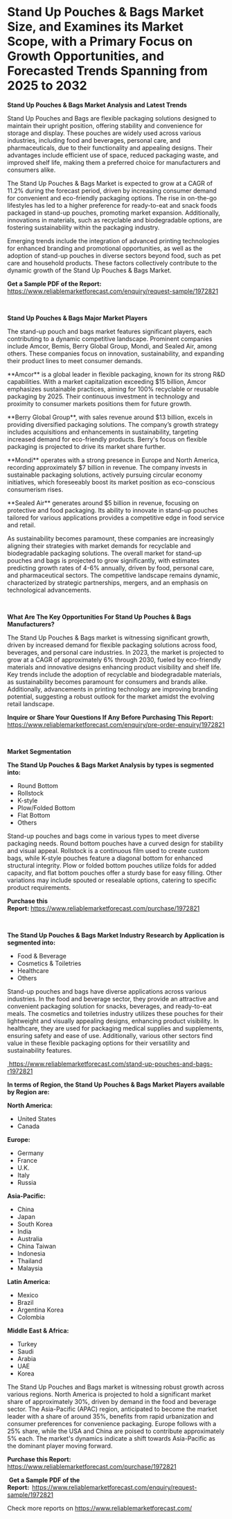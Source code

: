 <p><h1>Stand Up Pouches & Bags Market Size, and Examines its Market Scope, with a Primary Focus on Growth Opportunities, and Forecasted Trends Spanning from 2025 to 2032</h1></p><p><strong>Stand Up Pouches & Bags Market Analysis and Latest Trends</strong></p>
<p><p>Stand Up Pouches and Bags are flexible packaging solutions designed to maintain their upright position, offering stability and convenience for storage and display. These pouches are widely used across various industries, including food and beverages, personal care, and pharmaceuticals, due to their functionality and appealing designs. Their advantages include efficient use of space, reduced packaging waste, and improved shelf life, making them a preferred choice for manufacturers and consumers alike.</p><p>The Stand Up Pouches & Bags Market is expected to grow at a CAGR of 11.2% during the forecast period, driven by increasing consumer demand for convenient and eco-friendly packaging options. The rise in on-the-go lifestyles has led to a higher preference for ready-to-eat and snack foods packaged in stand-up pouches, promoting market expansion. Additionally, innovations in materials, such as recyclable and biodegradable options, are fostering sustainability within the packaging industry.</p><p>Emerging trends include the integration of advanced printing technologies for enhanced branding and promotional opportunities, as well as the adoption of stand-up pouches in diverse sectors beyond food, such as pet care and household products. These factors collectively contribute to the dynamic growth of the Stand Up Pouches & Bags Market.</p></p>
<p><strong>Get a Sample PDF of the Report:&nbsp;</strong> <a href="https://www.reliablemarketforecast.com/enquiry/request-sample/1972821?utm_campaign=1906&utm_medium=2&utm_source=Github&utm_content=ia&utm_term=04022025&utm_id=stand-up-pouches-bags">https://www.reliablemarketforecast.com/enquiry/request-sample/1972821</a></p>
<p>&nbsp;</p>
<p><strong>Stand Up Pouches & Bags Major Market Players</strong></p>
<p><p>The stand-up pouch and bags market features significant players, each contributing to a dynamic competitive landscape. Prominent companies include Amcor, Bemis, Berry Global Group, Mondi, and Sealed Air, among others. These companies focus on innovation, sustainability, and expanding their product lines to meet consumer demands.</p><p>**Amcor** is a global leader in flexible packaging, known for its strong R&D capabilities. With a market capitalization exceeding $15 billion, Amcor emphasizes sustainable practices, aiming for 100% recyclable or reusable packaging by 2025. Their continuous investment in technology and proximity to consumer markets positions them for future growth.</p><p>**Berry Global Group**, with sales revenue around $13 billion, excels in providing diversified packaging solutions. The company’s growth strategy includes acquisitions and enhancements in sustainability, targeting increased demand for eco-friendly products. Berry's focus on flexible packaging is projected to drive its market share further.</p><p>**Mondi** operates with a strong presence in Europe and North America, recording approximately $7 billion in revenue. The company invests in sustainable packaging solutions, actively pursuing circular economy initiatives, which foreseeably boost its market position as eco-conscious consumerism rises.</p><p>**Sealed Air** generates around $5 billion in revenue, focusing on protective and food packaging. Its ability to innovate in stand-up pouches tailored for various applications provides a competitive edge in food service and retail.</p><p>As sustainability becomes paramount, these companies are increasingly aligning their strategies with market demands for recyclable and biodegradable packaging solutions. The overall market for stand-up pouches and bags is projected to grow significantly, with estimates predicting growth rates of 4-6% annually, driven by food, personal care, and pharmaceutical sectors. The competitive landscape remains dynamic, characterized by strategic partnerships, mergers, and an emphasis on technological advancements.</p></p>
<p>&nbsp;</p>
<p><strong>What Are The Key Opportunities For Stand Up Pouches & Bags Manufacturers?</strong></p>
<p><p>The Stand Up Pouches & Bags market is witnessing significant growth, driven by increased demand for flexible packaging solutions across food, beverages, and personal care industries. In 2023, the market is projected to grow at a CAGR of approximately 6% through 2030, fueled by eco-friendly materials and innovative designs enhancing product visibility and shelf life. Key trends include the adoption of recyclable and biodegradable materials, as sustainability becomes paramount for consumers and brands alike. Additionally, advancements in printing technology are improving branding potential, suggesting a robust outlook for the market amidst the evolving retail landscape.</p></p>
<p><strong>Inquire or Share Your Questions If Any Before Purchasing This Report:</strong> <a href="https://www.reliablemarketforecast.com/enquiry/pre-order-enquiry/1972821?utm_campaign=1906&utm_medium=2&utm_source=Github&utm_content=ia&utm_term=04022025&utm_id=stand-up-pouches-bags">https://www.reliablemarketforecast.com/enquiry/pre-order-enquiry/1972821</a></p>
<p>&nbsp;</p>
<p><strong>Market Segmentation</strong></p>
<p><strong>The Stand Up Pouches & Bags Market Analysis by types is segmented into:</strong></p>
<p><ul><li>Round Bottom</li><li>Rollstock</li><li>K-style</li><li>Plow/Folded Bottom</li><li>Flat Bottom</li><li>Others</li></ul></p>
<p><p>Stand-up pouches and bags come in various types to meet diverse packaging needs. Round bottom pouches have a curved design for stability and visual appeal. Rollstock is a continuous film used to create custom bags, while K-style pouches feature a diagonal bottom for enhanced structural integrity. Plow or folded bottom pouches utilize folds for added capacity, and flat bottom pouches offer a sturdy base for easy filling. Other variations may include spouted or resealable options, catering to specific product requirements.</p></p>
<p><strong>Purchase this Report:&nbsp;</strong><a href="https://www.reliablemarketforecast.com/purchase/1972821?utm_campaign=1906&utm_medium=2&utm_source=Github&utm_content=ia&utm_term=04022025&utm_id=stand-up-pouches-bags">https://www.reliablemarketforecast.com/purchase/1972821</a></p>
<p>&nbsp;</p>
<p><strong>The Stand Up Pouches & Bags Market Industry Research by Application is segmented into:</strong></p>
<p><ul><li>Food & Beverage</li><li>Cosmetics & Toiletries</li><li>Healthcare</li><li>Others</li></ul></p>
<p><p>Stand-up pouches and bags have diverse applications across various industries. In the food and beverage sector, they provide an attractive and convenient packaging solution for snacks, beverages, and ready-to-eat meals. The cosmetics and toiletries industry utilizes these pouches for their lightweight and visually appealing designs, enhancing product visibility. In healthcare, they are used for packaging medical supplies and supplements, ensuring safety and ease of use. Additionally, various other sectors find value in these flexible packaging options for their versatility and sustainability features.</p></p>
<p><a href="https://www.reliablemarketforecast.com/stand-up-pouches-and-bags-r1972821?utm_campaign=1906&utm_medium=2&utm_source=Github&utm_content=ia&utm_term=04022025&utm_id=stand-up-pouches-bags">&nbsp;https://www.reliablemarketforecast.com/stand-up-pouches-and-bags-r1972821</a></p>
<p><strong>In terms of Region, the Stand Up Pouches & Bags Market Players available by Region are:</strong></p>
<p>
    <p> <strong> North America: </strong>
        <ul>
            <li>United States</li>
            <li>Canada</li>
        </ul>
        </p> 
    <p> <strong> Europe: </strong>
        <ul>
            <li>Germany</li>
            <li>France</li>
            <li>U.K.</li>
            <li>Italy</li>
            <li>Russia</li>
        </ul>
        </p> 
    <p> <strong> Asia-Pacific: </strong>
        <ul>
            <li>China</li>
            <li>Japan</li>
            <li>South Korea</li>
            <li>India</li>
            <li>Australia</li>
            <li>China Taiwan</li>
            <li>Indonesia</li>
            <li>Thailand</li>
            <li>Malaysia</li>
        </ul>
        </p> 
    <p> <strong> Latin America: </strong>
        <ul>
            <li>Mexico</li>
            <li>Brazil</li>
            <li>Argentina Korea</li>
            <li>Colombia</li>
        </ul>
        </p> 
    <p> <strong> Middle East & Africa: </strong>
        <ul>
            <li>Turkey</li>
            <li>Saudi</li>
            <li>Arabia</li>
            <li>UAE</li>
            <li>Korea</li>
        </ul>
    </p>
    </p>
<p><p>The Stand Up Pouches and Bags market is witnessing robust growth across various regions. North America is projected to hold a significant market share of approximately 30%, driven by demand in the food and beverage sector. The Asia-Pacific (APAC) region, anticipated to become the market leader with a share of around 35%, benefits from rapid urbanization and consumer preferences for convenience packaging. Europe follows with a 25% share, while the USA and China are poised to contribute approximately 5% each. The market's dynamics indicate a shift towards Asia-Pacific as the dominant player moving forward.</p></p>
<p><strong>Purchase this Report: </strong><a href="https://www.reliablemarketforecast.com/purchase/1972821?utm_campaign=1906&utm_medium=2&utm_source=Github&utm_content=ia&utm_term=04022025&utm_id=stand-up-pouches-bags">https://www.reliablemarketforecast.com/purchase/1972821</a></p>
<p>&nbsp;<strong>Get a Sample PDF of the Report:&nbsp;&nbsp;</strong><a href="https://www.reliablemarketforecast.com/enquiry/request-sample/1972821?utm_campaign=1906&utm_medium=2&utm_source=Github&utm_content=ia&utm_term=04022025&utm_id=stand-up-pouches-bags">https://www.reliablemarketforecast.com/enquiry/request-sample/1972821</a></p>
<p><strong></strong></p>
<p>Check more reports on <a href="https://www.reliablemarketforecast.com/?utm_campaign=1906&utm_medium=2&utm_source=Github&utm_content=ia&utm_term=04022025&utm_id=stand-up-pouches-bags">https://www.reliablemarketforecast.com/</a></p>